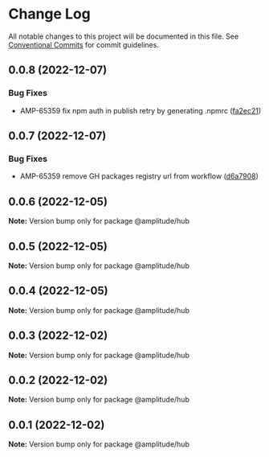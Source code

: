 # Change Log

All notable changes to this project will be documented in this file.
See [Conventional Commits](https://conventionalcommits.org) for commit guidelines.

## 0.0.8 (2022-12-07)


### Bug Fixes

* AMP-65359 fix npm auth in publish retry by generating .npmrc ([fa2ec21](https://github.com/amplitude-alpha/amplitude-sdk-typescript/commit/fa2ec2150c2afa563152055abaee804dd93c9a6c))





## 0.0.7 (2022-12-07)


### Bug Fixes

* AMP-65359 remove GH packages registry url from workflow ([d6a7908](https://github.com/amplitude-alpha/amplitude-sdk-typescript/commit/d6a7908c9a1be2a989d874bb9f8ba568f01f8777))





## 0.0.6 (2022-12-05)

**Note:** Version bump only for package @amplitude/hub





## 0.0.5 (2022-12-05)

**Note:** Version bump only for package @amplitude/hub





## 0.0.4 (2022-12-05)

**Note:** Version bump only for package @amplitude/hub





## 0.0.3 (2022-12-02)

**Note:** Version bump only for package @amplitude/hub





## 0.0.2 (2022-12-02)

**Note:** Version bump only for package @amplitude/hub





## 0.0.1 (2022-12-02)

**Note:** Version bump only for package @amplitude/hub
